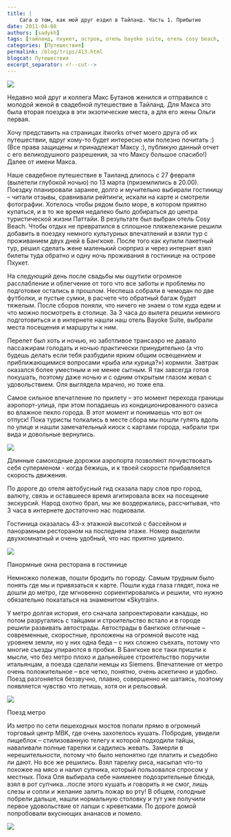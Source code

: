 ```yaml
---
title: |
    Сага о том, как мой друг ездил в Тайланд. Часть 1. Прибытие
date: 2011-04-08
authors: [sadykh]
tags: [тайланд, пхукет, остров, отель bayoke suite, отель cosy beach, трансаэро, метро]
categories: [Путешествия]
permalink: /blog/trips/413.html
blogcat: Путешествия
excerpt_separator: <!--cut-->
---
```



![](http://itw66.ru/uploads/images/00/00/05/2011/04/08/604454.jpg)


Недавно мой друг и коллега Макс Бутанов женился и отправился с молодой женой в свадебной путешествие в Тайланд. Для Макса это была вторая поездка в эти экзотические места, а для его жены Ольги первая. 

Хочу представить на страницах itworks отчет моего друга об их путешествии, вдруг кому-то будет интересно или полезно почитать :) (Все права защищены и принадлежат Максу :), публикую данный отчет с его великодушного разрешения, за что Максу большое спасибо!)
Далее от имени Макса. 


<!--cut-->


Наше свадебное путешествие в Таиланд длилось с 27  февраля (вылетели глубокой ночью) по
13 марта (приземлились в 20.00). Поездку планировали заранее, долго и
мучительно выбирали гостиницу – читали отзывы, сравнивали рейтинги, искали на
карте и смотрели фотографии. Хотелось чтобы рядом было море, в котором приятно
купаться, и в то же время недалеко было добираться до центра туристической
жизни Паттайи. В результате был выбран отель Cosy Beach. Чтобы отдых не превратился в
сплошное пляжележание решили добавить в поездку немного культурных впечатлений
и взяли тур с проживанием двух дней в Бангкоке. После того как купили пакетный
тур, решил сделать жене маленький сюрприз и через интернет взял билеты туда
обратно и одну ночь проживания в гостинице на острове Пхукет.

На следующий день после свадьбы мы ощутили огромное расслабление и облегчение от
того что все заботы и проблемы по подготовке остались в прошлом. Неспеша
собрали в чемодан по две футболки, и пустые сумки, в расчете что обратный багаж
будет тяжелым. После сборов поняли, что ничего не знаем о том куда едем и что
можно посмотреть в столице. За 3 часа до вылета решили немного подготовиться и
в интернете нашли наш отель Bayoke Suite, выбрали места посещения и маршруты к ним. 

Перелет был хоть и ночью, но заботливое трансаэро не давало пассажирам голодать и ночью
практически принудительно (а что будешь делать если тебя разбудили ярким общим
освещением и приближающимися вопросами «рыба или курица?») кормили. Завтрак
оказался более уместным и не менее сытным. Я так завсегда готов покушать,
поэтому даже ночью и с одним открытым глазом жевал с удовольствием. Оля
выглядела мрачно, но тоже ела.

Самое сильное впечатление по прилету
– это момент перехода границы аэропорт-улица, при этом попадаешь из
кондиционированного оазиса во влажное пекло города. В этот момент и понимаешь
что вот он отпуск! Пока туристы толкались в месте сбора мы пошли гулять вдоль
по улице и нашли замечательный киоск с картами города,  набрали три вида и довольные вернулись.


![](http://itw66.ru/uploads/images/00/00/05/2011/04/08/5ae351.jpg)

Длинные самоходные дорожки аэропорта позволяют почувствовать себя суперменом - когда бежишь, и к твоей скорости прибавляется скорость движения.

По дороге до отеля автобусный гид сказала пару слов про город, валюту, связь и оставшееся время агитировала всех на посещение экскурсий. Народ охотно брал, мы же воздержались, рассчитывая, что 3 часа в интернете достаточно нас подковали.

Гостиница оказалась 43-х этажной высоткой с бассейном и панорамным рестораном на последнем этаже. Номер выделили двухкомнатный и очень удобный, что нас приятно удивило.


![](http://itw66.ru/uploads/images/00/00/05/2011/04/08/bcd86c.jpg)

Панормные окна ресторана в гостинице

Немножко полежав, пошли бродить по городу. Самым трудным было понять где мы и привязаться к карте. Пошли куда глаза глядят, пока не дошли до метро, где мгновенно сориентировались и решили, что нужно обязательно покататься на знаменитом «Skytrain». 
     
У метро долгая история, его сначала запроектировали канадцы, но потом разругались с тайцами и строительство встало и в городе решили развивать автострады. Автострады в бангкоке отличные – современные, скоростные, проложены на огромной высоте над уровнем земли, но у
них одна беда – с них сложно съехать, потому что многие съезды упираются в пробки. В Бангкоке все таки пришли к мысли, что без метро плохо и дальнейшее строительство поручили итальянцам, а поезда сделали немцы из Siemens. Впечатление от метро очень положительное – все четко, понятно, очень аскетично и удобно. Поезд разгоняется беззвучно, плавно, совершенно не шатаясь, поэтому появляется чувство что летишь, хотя он и рельсовый.


![](http://itw66.ru/uploads/images/00/00/05/2011/04/08/5db30b.jpg)

Поезд метро

Из метро по сети пешеходных мостов попали прямо в огромный торговый центр MBK, где очень захотелось кушать. Побродив, увидели пищеблок – стилизованную телегу к которой подходили тайцы, наваливали полные тарелки и садились жевать. Замерли в нерешительности, потому
что было непонятно где платить и съедобно ли дают. Но все же решились. Взял
тарелку риса, насыпал что-то похожее на мясо и налил супчика, который пользовался спросом у местных. Пока Оля выбирала себе наименее подозрительные блюда, взял в рот супчика…после этого кушать и говорить я не смог, лишь слезы и сопли и желание залить пожар во рту! В общем, голодные побрели дальше, нашли нормальную столовку и тут уже получили первое удовольствие от лапши с креветками. По дороге домой попробовали вкуснющих ананасов и помело.


![](http://itw66.ru/uploads/images/00/00/05/2011/04/08/788b3e.jpg)


